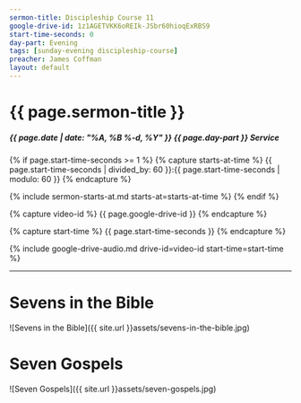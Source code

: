 ```yaml
---
sermon-title: Discipleship Course 11
google-drive-id: 1z1AGETVKK6oREIk-JSbr60hioqExRBS9
start-time-seconds: 0
day-part: Evening
tags: [sunday-evening discipleship-course]
preacher: James Coffman
layout: default
---
```


# {{ page.sermon-title }}

##### {{ page.date | date: "%A, %B %-d, %Y" }} {{ page.day-part }} Service

{% if page.start-time-seconds >= 1 %}
{% capture starts-at-time %}
{{ page.start-time-seconds | divided_by: 60 }}:{{ page.start-time-seconds | modulo: 60 }}
{% endcapture %}

{% include sermon-starts-at.md starts-at=starts-at-time %}
{% endif %}

{% capture video-id %}
{{ page.google-drive-id }}
{% endcapture %}

{% capture start-time %}
{{ page.start-time-seconds }}
{% endcapture %}

{% include google-drive-audio.md drive-id=video-id start-time=start-time %}

***

# Sevens in the Bible
![Sevens in the Bible]({{ site.url }}assets/sevens-in-the-bible.jpg)

# Seven Gospels
![Seven Gospels]({{ site.url }}assets/seven-gospels.jpg)